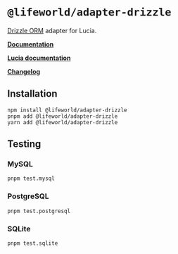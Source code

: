 # `@lifeworld/adapter-drizzle`

[Drizzle ORM](https://orm.drizzle.team) adapter for Lucia.

**[Documentation](https://v3.lucia-auth.com/database/drizzle)**

**[Lucia documentation](https://v3.lucia-auth.com)**

**[Changelog](https://github.com/1ifeworld/lucia/blob/main/packages/adapter-drizzle/CHANGELOG.md)**

## Installation

```
npm install @lifeworld/adapter-drizzle
pnpm add @lifeworld/adapter-drizzle
yarn add @lifeworld/adapter-drizzle
```

## Testing

### MySQL

```
pnpm test.mysql
```

### PostgreSQL

```
pnpm test.postgresql
```

### SQLite

```
pnpm test.sqlite
```
